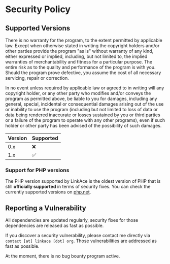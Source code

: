 # Security Policy

## Supported Versions

There is no warranty for the program, to the extent permitted by applicable law. Except when otherwise stated in writing the copyright holders and/or other parties provide the program "as is" without warranty of any kind, either expressed or implied, including, but not limited to, the implied warranties of merchantability and fitness for a particular purpose. The entire risk as to the quality and performance of the program is with you. Should the program prove defective, you assume the cost of all necessary servicing, repair or correction.

In no event unless required by applicable law or agreed to in writing will any copyright holder, or any other party who modifies and/or conveys the program as permitted above, be liable to you for damages, including any general, special, incidental or consequential damages arising out of the use or inability to use the program (including but not limited to loss of data or data being rendered inaccurate or losses sustained by you or third parties or a failure of the program to operate with any other programs), even if such holder or other party has been advised of the possibility of such damages.

| Version | Supported          |
| ------- | ------------------ |
| 0.x     | :x:                |
| 1.x     | :white_check_mark: |


### Support for PHP versions

The PHP version supported by LinkAce is the oldest version of PHP that is still **officially supported** in terms of
security fixes. You can check the currently supported versions on [php.net](https://www.php.net/supported-versions.php).


## Reporting a Vulnerability

All dependencies are updated regularly, security fixes for those dependencies are released as fast as possible.

If you discover a security vulnerability, please contact me directly via `contact [at] linkace [dot] org`. Those
vulnerabilities are addressed as fast as possible.

At the moment, there is no bug bounty program active.
